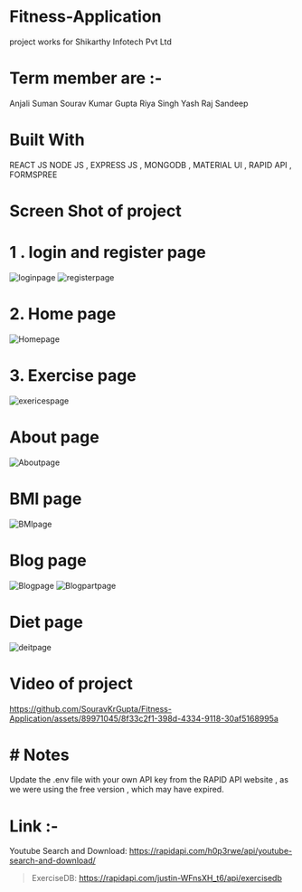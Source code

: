 # Fitness-Application
project works for Shikarthy  Infotech Pvt Ltd


# Term member are :-
Anjali Suman
Sourav Kumar Gupta 
Riya Singh 
Yash Raj 
 Sandeep
# Built With
REACT JS 
NODE JS ,
EXPRESS JS ,
MONGODB ,
MATERIAL UI ,
RAPID API ,
FORMSPREE
# Screen Shot of project

# 1 . login and register page

![loginpage](https://github.com/SouravKrGupta/Fitness-Application/assets/89971045/354646d6-7eb9-4966-acf4-236ea2346284)
![registerpage](https://github.com/SouravKrGupta/Fitness-Application/assets/89971045/6f347941-81dd-4ba2-9e2f-0412c9b8e934)
# 2. Home page
![Homepage](https://github.com/SouravKrGupta/Fitness-Application/assets/89971045/e4f6ce05-61ca-4fb8-8ae7-443c64423f9d)
# 3. Exercise page
![exericespage](https://github.com/SouravKrGupta/Fitness-Application/assets/89971045/9f8e5331-bb2b-4084-97d5-b0ff73081cd3)
# About page
![Aboutpage](https://github.com/SouravKrGupta/Fitness-Application/assets/89971045/6af70072-1dc8-44a9-90d0-1ea777e2704f)
# BMI page
![BMIpage](https://github.com/SouravKrGupta/Fitness-Application/assets/89971045/3fa6c791-62f7-4120-9f95-a1334f3c719b)
# Blog page

![Blogpage](https://github.com/SouravKrGupta/Fitness-Application/assets/89971045/73645db3-71c9-4ba5-80a1-92c1e4dc9c50)
![Blogpartpage](https://github.com/SouravKrGupta/Fitness-Application/assets/89971045/1df1aefe-5ccd-4e64-b74c-4a1c1477f9bf)
# Diet page
![deitpage](https://github.com/SouravKrGupta/Fitness-Application/assets/89971045/f0c48d5e-294a-4755-a2be-6447646a9c7f)

# Video of project

https://github.com/SouravKrGupta/Fitness-Application/assets/89971045/8f33c2f1-398d-4334-9118-30af5168995a
# # Notes
Update the .env file with your own API key from the RAPID API website , as we were using the free version , which may have expired.

# Link :-
 Youtube Search and Download:     https://rapidapi.com/h0p3rwe/api/youtube-search-and-download/
 > ExerciseDB:     https://rapidapi.com/justin-WFnsXH_t6/api/exercisedb




